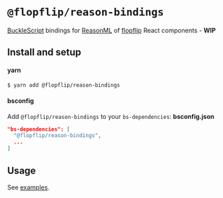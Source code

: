 # `@flopflip/reason-bindings`

[BuckleScript](https://github.com/bucklescript/bucklescript) bindings for [ReasonML](https://reasonml.github.io/) of [flopflip](https://github.com/tdeekens/flopflip) React components - **WIP**

## Install and setup

#### yarn

```bash
$ yarn add @flopflip/reason-bindings
```

#### bsconfig

Add `@flopflip/reason-bindings` to your `bs-dependencies`: **bsconfig.json**

```json
"bs-dependencies": [
  "@flopflip/reason-bindings",
  ...
]
```

## Usage

See [examples](./examples).
